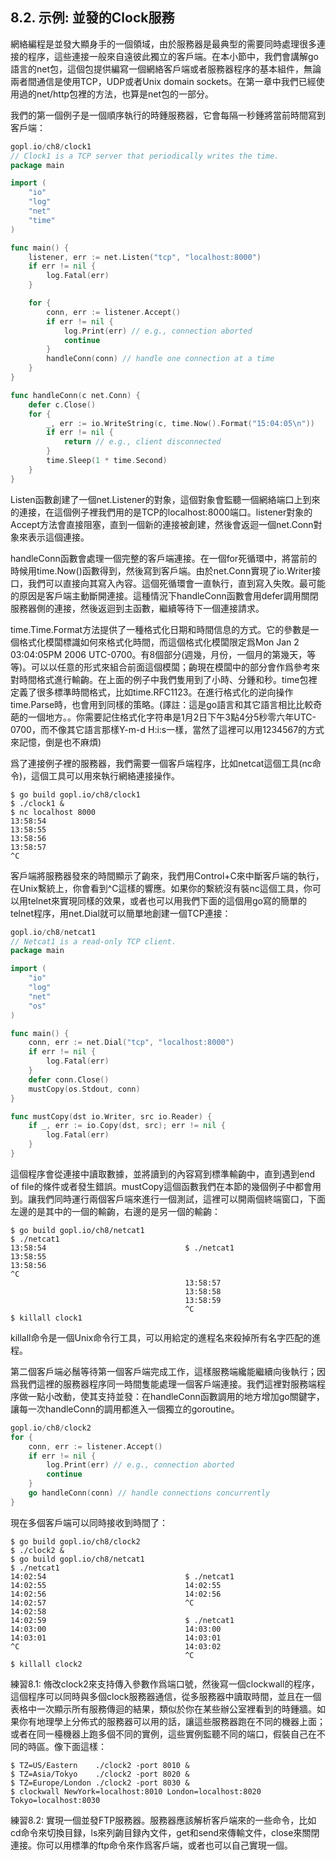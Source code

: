 ## 8.2. 示例: 並發的Clock服務

網絡編程是並發大顯身手的一個領域，由於服務器是最典型的需要同時處理很多連接的程序，這些連接一般來自遠彼此獨立的客戶端。在本小節中，我們會講解go語言的net包，這個包提供編寫一個網絡客戶端或者服務器程序的基本組件，無論兩者間通信是使用TCP，UDP或者Unix domain sockets。在第一章中我們已經使用過的net/http包裡的方法，也算是net包的一部分。

我們的第一個例子是一個順序執行的時鍾服務器，它會每隔一秒鍾將當前時間寫到客戶端：
```go
gopl.io/ch8/clock1
// Clock1 is a TCP server that periodically writes the time.
package main

import (
    "io"
    "log"
    "net"
    "time"
)

func main() {
    listener, err := net.Listen("tcp", "localhost:8000")
    if err != nil {
        log.Fatal(err)
    }

    for {
        conn, err := listener.Accept()
        if err != nil {
            log.Print(err) // e.g., connection aborted
            continue
        }
        handleConn(conn) // handle one connection at a time
    }
}

func handleConn(c net.Conn) {
    defer c.Close()
    for {
        _, err := io.WriteString(c, time.Now().Format("15:04:05\n"))
        if err != nil {
            return // e.g., client disconnected
        }
        time.Sleep(1 * time.Second)
    }
}

```

Listen函數創建了一個net.Listener的對象，這個對象會監聽一個網絡端口上到來的連接，在這個例子裡我們用的是TCP的localhost:8000端口。listener對象的Accept方法會直接阻塞，直到一個新的連接被創建，然後會返迴一個net.Conn對象來表示這個連接。

handleConn函數會處理一個完整的客戶端連接。在一個for死循環中，將當前的時候用time.Now()函數得到，然後寫到客戶端。由於net.Conn實現了io.Writer接口，我們可以直接向其寫入內容。這個死循環會一直執行，直到寫入失敗。最可能的原因是客戶端主動斷開連接。這種情況下handleConn函數會用defer調用關閉服務器側的連接，然後返迴到主函數，繼續等待下一個連接請求。

time.Time.Format方法提供了一種格式化日期和時間信息的方式。它的參數是一個格式化模闆標識如何來格式化時間，而這個格式化模闆限定爲Mon Jan 2 03:04:05PM 2006 UTC-0700。有8個部分(週幾，月份，一個月的第幾天，等等)。可以以任意的形式來組合前面這個模闆；齣現在模闆中的部分會作爲參考來對時間格式進行輸齣。在上面的例子中我們隻用到了小時、分鍾和秒。time包裡定義了很多標準時間格式，比如time.RFC1123。在進行格式化的逆向操作time.Parse時，也會用到同樣的策略。(譯註：這是go語言和其它語言相比比較奇葩的一個地方。。你需要記住格式化字符串是1月2日下午3點4分5秒零六年UTC-0700，而不像其它語言那樣Y-m-d H:i:s一樣，當然了這裡可以用1234567的方式來記憶，倒是也不麻煩)

爲了連接例子裡的服務器，我們需要一個客戶端程序，比如netcat這個工具(nc命令)，這個工具可以用來執行網絡連接操作。

```
$ go build gopl.io/ch8/clock1
$ ./clock1 &
$ nc localhost 8000
13:58:54
13:58:55
13:58:56
13:58:57
^C
```

客戶端將服務器發來的時間顯示了齣來，我們用Control+C來中斷客戶端的執行，在Unix繫統上，你會看到^C這樣的響應。如果你的繫統沒有裝nc這個工具，你可以用telnet來實現同樣的效果，或者也可以用我們下面的這個用go寫的簡單的telnet程序，用net.Dial就可以簡單地創建一個TCP連接：

```go
gopl.io/ch8/netcat1
// Netcat1 is a read-only TCP client.
package main

import (
    "io"
    "log"
    "net"
    "os"
)

func main() {
    conn, err := net.Dial("tcp", "localhost:8000")
    if err != nil {
        log.Fatal(err)
    }
    defer conn.Close()
    mustCopy(os.Stdout, conn)
}

func mustCopy(dst io.Writer, src io.Reader) {
    if _, err := io.Copy(dst, src); err != nil {
        log.Fatal(err)
    }
}
```
這個程序會從連接中讀取數據，並將讀到的內容寫到標準輸齣中，直到遇到end of file的條件或者發生錯誤。mustCopy這個函數我們在本節的幾個例子中都會用到。讓我們同時運行兩個客戶端來進行一個測試，這裡可以開兩個終端窗口，下面左邊的是其中的一個的輸齣，右邊的是另一個的輸齣：

```
$ go build gopl.io/ch8/netcat1
$ ./netcat1
13:58:54                               $ ./netcat1
13:58:55
13:58:56
^C
                                       13:58:57
                                       13:58:58
                                       13:58:59
                                       ^C
$ killall clock1
```

killall命令是一個Unix命令行工具，可以用給定的進程名來殺掉所有名字匹配的進程。

第二個客戶端必鬚等待第一個客戶端完成工作，這樣服務端纔能繼續向後執行；因爲我們這裡的服務器程序同一時間隻能處理一個客戶端連接。我們這裡對服務端程序做一點小改動，使其支持並發：在handleConn函數調用的地方增加go關鍵字，讓每一次handleConn的調用都進入一個獨立的goroutine。

```go
gopl.io/ch8/clock2
for {
    conn, err := listener.Accept()
    if err != nil {
        log.Print(err) // e.g., connection aborted
        continue
    }
    go handleConn(conn) // handle connections concurrently
}

```
現在多個客戶端可以同時接收到時間了：

```
$ go build gopl.io/ch8/clock2
$ ./clock2 &
$ go build gopl.io/ch8/netcat1
$ ./netcat1
14:02:54                               $ ./netcat1
14:02:55                               14:02:55
14:02:56                               14:02:56
14:02:57                               ^C
14:02:58
14:02:59                               $ ./netcat1
14:03:00                               14:03:00
14:03:01                               14:03:01
^C                                     14:03:02
                                       ^C
$ killall clock2
```

練習8.1: 脩改clock2來支持傳入參數作爲端口號，然後寫一個clockwall的程序，這個程序可以同時與多個clock服務器通信，從多服務器中讀取時間，並且在一個表格中一次顯示所有服務傳迴的結果，類似於你在某些辦公室裡看到的時鍾牆。如果你有地理學上分佈式的服務器可以用的話，讓這些服務器跑在不同的機器上面；或者在同一檯機器上跑多個不同的實例，這些實例監聽不同的端口，假裝自己在不同的時區。像下面這樣：

```
$ TZ=US/Eastern    ./clock2 -port 8010 &
$ TZ=Asia/Tokyo    ./clock2 -port 8020 &
$ TZ=Europe/London ./clock2 -port 8030 &
$ clockwall NewYork=localhost:8010 London=localhost:8020 Tokyo=localhost:8030
```

練習8.2: 實現一個並發FTP服務器。服務器應該解析客戶端來的一些命令，比如cd命令來切換目録，ls來列齣目録內文件，get和send來傳輸文件，close來關閉連接。你可以用標準的ftp命令來作爲客戶端，或者也可以自己實現一個。

